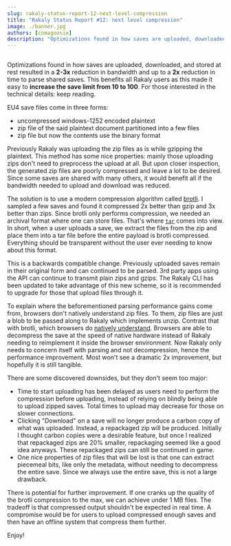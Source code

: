 ```yaml
---
slug: rakaly-status-report-12-next-level-compression
title: "Rakaly Status Report #12: next level compression"
image: ./banner.jpg
authors: [comagoosie]
description: "Optimizations found in how saves are uploaded, downloaded, and stored at rest resulted in a **2-3x** reduction in bandwidth and up to a **2x** reduction in time to parse shared saves. This benefits all Rakaly users as this made it easy to **increase the save limit from 10 to 100**. For those interested in the technical details: keep reading."
---
```


<div style={{textAlign: "center"}}>
  <img alt="" width={512} height={288} src={require("./banner.jpg").default} />
</div>

Optimizations found in how saves are uploaded, downloaded, and stored at rest resulted in a **2-3x** reduction in bandwidth and up to a **2x** reduction in time to parse shared saves. This benefits all Rakaly users as this made it easy to **increase the save limit from 10 to 100**. For those interested in the technical details: keep reading.

<!--truncate-->

EU4 save files come in three forms:

- uncompressed windows-1252 encoded plaintext
- zip file of the said plaintext document partitioned into a few files
- zip file but now the contents use the binary format

Previously Rakaly was uploading the zip files as is while gzipping the plaintext. This method has some nice properties: mainly those uploading zips don't need to preprocess the upload at all. But upon closer inspection, the generated zip files are poorly compressed and leave a lot to be desired. Since some saves are shared with many others, it would benefit all if the bandwidth needed to upload and download was reduced.

The solution is to use a modern compression algorithm called [brotli](https://brotli.org/). I sampled a few saves and found it compressed 2x better than gzip and 3x better than zips. Since brotli only performs compression, we needed an archival format where one can store files. That's where [`tar`](https://en.wikipedia.org/wiki/Tar_(computing)) comes into view. In short, when a user uploads a save, we extract the files from the zip and place them into a tar file before the entire payload is brotli compressed. Everything should be transparent without the user ever needing to know about this format.

This is a backwards compatible change. Previously uploaded saves remain in their original form and can continued to be parsed. 3rd party apps using the API can continue to transmit plain zips and gzips. The Rakaly CLI has been updated to take advantage of this new scheme, so it is recommended to upgrade for those that upload files through it.

To explain where the beforementioned parsing performance gains come from, browsers don't natively understand zip files. To them, zip files are just a blob to be passed along to Rakaly which implements unzip. Contrast that with brotli, which browsers do [natively understand](https://developer.mozilla.org/en-US/docs/Web/HTTP/Headers/Content-Encoding). Browsers are able to decompress the save at the speed of native hardware instead of Rakaly needing to reimplement it inside the browser environment. Now Rakaly only needs to concern itself with parsing and not decompression, hence the performance improvement. Most won't see a dramatic 2x improvement, but hopefully it is still tangible.

There are some discovered downsides, but they don't seem too major:

- Time to start uploading has been delayed as users need to perform the compression before uploading, instead of relying on blindly being able to upload zipped saves. Total times to upload may decrease for those on slower connections.
- Clicking "Download" on a save will no longer produce a carbon copy of what was uploaded. Instead, a repackaged zip will be produced. Initially I thought carbon copies were a desirable feature, but once I realized that repackaged zips are 20% smaller, repackaging seemed like a good idea anyways. These repackaged zips can still be continued in game.
- One nice properties of zip files that will be lost is that one can extract piecemeal bits, like only the metadata, without needing to decompress the entire save. Since we always use the entire save, this is not a large drawback.

There is potential for further improvement. If one cranks up the quality of the brotli compression to the max, we can achieve under 1 MB files. The tradeoff is that compressed output shouldn't be expected in real time. A compromise would be for users to upload compressed enough saves and then have an offline system that compress them further.

Enjoy!